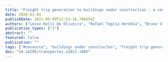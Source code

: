 ```yaml
---
title: "Freight trip generation to buildings under construction : a comparative analysis with linear regression and generalised linear regression"
date: 2020-01-01
publishDate: 2021-09-09T12:53:16.706654Z
authors: ["Leise Kelli De Oliveira", "Rafael Taglia Herédia", "Bruno Vieira Bertoncini", "Renata Lúcia Magalhães Oliveira"]
publication_types: ["2"]
abstract: ""
featured: false
publication: ""
tags: ["#nosource", "buildings under construc7on", "freight trip genera7on model"]
doi: "10.14295/transportes.v28i5.1885"
---
```


